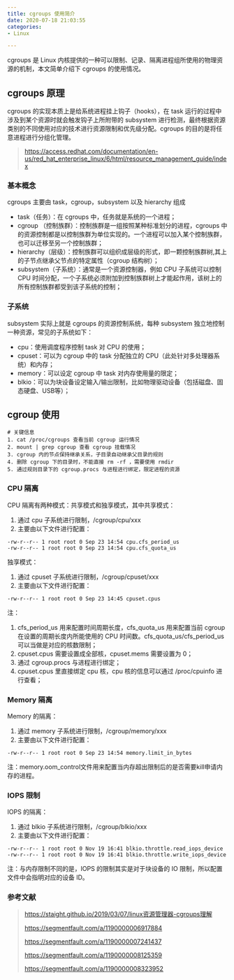 ```yaml
---
title: cgroups 使用简介
date: 2020-07-18 21:03:55
categories: 
- Linux

---
```


cgroups 是 Linux 内核提供的一种可以限制、记录、隔离进程组所使用的物理资源的机制，本文简单介绍下 cgroups 的使用情况。

<!-- more -->

## cgroups 原理

cgroups 的实现本质上是给系统进程挂上钩子（hooks），在 task 运行的过程中涉及到某个资源时就会触发钩子上所附带的 subsystem 进行检测，最终根据资源类别的不同使用对应的技术进行资源限制和优先级分配。cgroups 的目的是将任意进程进行分组化管理。

> https://access.redhat.com/documentation/en-us/red_hat_enterprise_linux/6/html/resource_management_guide/index

### 基本概念

cgroups 主要由 task，cgroup，subsystem 以及 hierarchy 组成

- task（任务）：在 cgroups 中，任务就是系统的一个进程；
- cgroup （控制族群）：控制族群是一组按照某种标准划分的进程，cgroups 中的资源控制都是以控制族群为单位实现的。一个进程可以加入某个控制族群，也可以迁移至另一个控制族群；
- hierarchy（层级）：控制族群可以组织成层级的形式，即一颗控制族群树,其上的子节点继承父节点的特定属性（cgroup 结构树）；
- subsystem（子系统）：通常是一个资源控制器，例如 CPU 子系统可以控制 CPU 时间分配，一个子系统必须附加到控制族群树上才能起作用，该树上的所有控制族群都受到该子系统的控制；

### 子系统

subsystem 实际上就是 cgroups 的资源控制系统，每种 subsystem 独立地控制一种资源，常见的子系统如下：

- cpu：使用调度程序控制 task 对 CPU 的使用；
- cpuset：可以为 cgroup 中的 task 分配独立的 CPU（此处针对多处理器系统）和内存；
- memory：可以设定 cgroup 中 task 对内存使用量的限定；
- blkio：可以为块设备设定输入/输出限制，比如物理驱动设备（包括磁盘、固态硬盘、USB等）；

## cgroup 使用

```shell
# 关键信息
1. cat /proc/cgroups 查看当前 cgroup 运行情况
2. mount | grep cgroup 查看 cgroup 挂载情况
3. cgroup 内的节点保持继承关系，子目录自动继承父目录的规则
4. 删除 cgroup 下的目录时，不能直接 rm -rf ，需要使用 rmdir
5. 通过规则目录下的 cgroup.procs 与进程进行绑定，限定进程的资源
```

### CPU 隔离

CPU 隔离有两种模式：共享模式和独享模式，其中共享模式：

1. 通过 cpu 子系统进行限制，/cgroup/cpu/xxx
2. 主要由以下文件进行配置：

```
-rw-r--r-- 1 root root 0 Sep 23 14:54 cpu.cfs_period_us
-rw-r--r-- 1 root root 0 Sep 23 14:54 cpu.cfs_quota_us
```

独享模式：

1. 通过 cpuset 子系统进行限制，/cgroup/cpuset/xxx
2. 主要由以下文件进行配置：

```
-rw-r--r-- 1 root root 0 Sep 23 14:45 cpuset.cpus
```

注：

1. cfs_period_us 用来配置时间周期长度，cfs_quota_us 用来配置当前 cgroup 在设置的周期长度内所能使用的 CPU 时间数。cfs_quota_us/cfs_period_us 可以当做是对应的核数限制；
2. cpuset.cpus 需要设置成全部核，cpuset.mems 需要设置为 0；
3. 通过 cgroup.procs 与进程进行绑定；
4. cpuset.cpus 里直接绑定 cpu 核，cpu 核的信息可以通过 /proc/cpuinfo 进行查看；

### Memory 隔离

Memory 的隔离：

1. 通过 memory 子系统进行限制，/cgroup/memory/xxx
2. 主要由以下文件进行配置：

```
-rw-r--r-- 1 root root 0 Sep 23 14:54 memory.limit_in_bytes
```

注：memory.oom_control文件用来配置当内存超出限制后的是否需要kill申请内存的进程。

### IOPS 限制

IOPS 的隔离：

1. 通过 blkio 子系统进行限制，/cgroup/blkio/xxx
2. 主要由以下文件进行配置：

```
-rw-r--r-- 1 root root 0 Nov 19 16:41 blkio.throttle.read_iops_device
-rw-r--r-- 1 root root 0 Nov 19 16:41 blkio.throttle.write_iops_device
```

注：与内存限制不同的是，IOPS 的限制其实是对于块设备的 IO 限制，所以配置文件中会指明对应的设备 ID。

### 参考文献

> https://staight.github.io/2019/03/07/linux资源管理器-cgroups理解
>
> https://segmentfault.com/a/1190000006917884
>
> https://segmentfault.com/a/1190000007241437
>
> https://segmentfault.com/a/1190000008125359
>
> https://segmentfault.com/a/1190000008323952